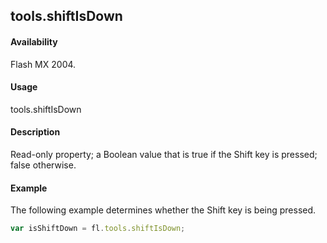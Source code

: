 ## tools.shiftIsDown

#### Availability

Flash MX 2004.

#### Usage

tools.shiftIsDown

#### Description

Read-only property; a Boolean value that is true if the Shift key is pressed; false otherwise.

#### Example

The following example determines whether the Shift key is being pressed.
```javascript
var isShiftDown = fl.tools.shiftIsDown;
```